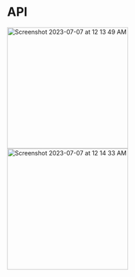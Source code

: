 # API

<img width="282" alt="Screenshot 2023-07-07 at 12 13 49 AM" src="https://github.com/armaanthakur0930/API/assets/63368427/6b8123b7-2a39-47de-9fde-35f1a9379cc5">
<img width="282" alt="Screenshot 2023-07-07 at 12 14 33 AM" src="https://github.com/armaanthakur0930/API/assets/63368427/ca834348-7854-4d8d-a468-92ce73382f8f">
